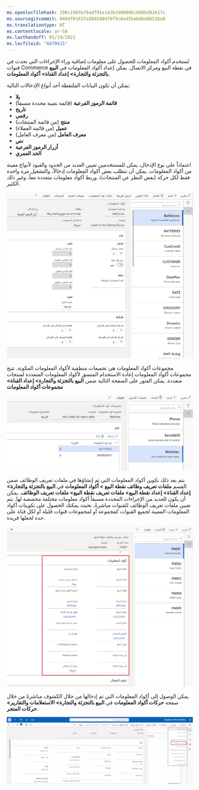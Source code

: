 ```yaml
---
ms.openlocfilehash: 296c1965b76adf91e143b2900896c0d8bd92617c
ms.sourcegitcommit: 0484f01637a384540476f9c6e45ba64bd86526a8
ms.translationtype: HT
ms.contentlocale: ar-SA
ms.lasthandoff: 01/19/2021
ms.locfileid: "6070415"
---
```

تُستخدم أكواد المعلومات للحصول على معلومات إضافية وراء الإجراءات التي تحدث في قنوات Commerce في نقطة البيع ومركز الاتصال. يمكن إعداد أكواد المعلومات في **البيع بالتجزئة والتجارة> إعداد القناة> أكواد المعلومات**.

يمكن أن تكون البيانات الملتقطة أحد أنواع الإدخالات التالية:

-   **بلا**
-   **قائمة الرموز الفرعية** (قائمة نصية محددة مسبقاً)
-   **تاريخ‬**
-   **رقمي**
-   **منتج** (من قائمة المنتجات)
-   **عميل** (من قائمة العملاء)
-   **معرف العامل** (من معرف العامل)
-   **نص** 
-   **أزرار الرموز الفرعية**
-   **الحد العمري**

اعتماداً على نوع الإدخال، يمكن للمستخدمين تعيين العديد من الحدود والقيود لأنواع معينة من أكواد المعلومات. يمكن أن تتطلب بعض أكواد المعلومات إدخالاً، والتشغيل مرة واحدة فقط لكل حركة (بغض النظر عن المنتجات)، وربط أكواد معلومات متعددة معاً، وغير ذلك الكثير. 
 

![لقطة شاشة لصفحة أكواد معلومات Dynamics 365 Commerce.](../media/info-codes-17-ss.jpg) 

مجموعات أكواد المعلومات هي تجميعات منطقية لأكواد المعلومات المكونة. تتيح مجموعات أكواد المعلومات إعادة الاستخدام المتسق لأكواد المعلومات المتعددة لمنتجات متعددة. يمكن العثور على الصفحة التالية ضمن **البيع بالتجزئة والتجارة> إعداد القناة> مجموعات أكواد المعلومات**
 

![لقطة شاشة لصفحة مجموعات أكواد المعلومات في Dynamics 365 Commerce.](../media/code-groups-18-ss.jpg)

يتم بعد ذلك تكوين أكواد المعلومات التي تم إنشاؤها في ملفات تعريف الوظائف ضمن القسم **ملفات تعريف وظائف نقطة البيع > أكواد المعلومات** في **البيع بالتجزئة والتجارة> إعداد القناة> إعداد نقطة البيع> ملفات تعريف نقطة البيع> ملفات تعريف الوظائف**. يمكن أن يكون للعديد من الإجراءات المحددة مسبقاً أكواد معلومات مختلفة مخصصة لها. يتم تعيين ملفات تعريف الوظائف للقنوات مباشرةً، بحيث يمكنك الحصول على تكوينات أكواد المعلومات المعينة لجميع القنوات كمجموعة أو لمجموعات قنوات قليلة أو لكل قناة على حدة لجعلها فريدة.  


![لقطة شاشة لصفحة ملفات تعريف وظائف نقطة البيع.](../media/functionality-profiles-19-ssm.jpg)

يمكن الوصول إلى أكواد المعلومات التي تم إدخالها من خلال الكشوف مباشرةً من خلال صفحة **حركات أكواد المعلومات** في **البيع بالتجزئة والتجارة> الاستعلامات والتقارير> حركات المتجر**.
 

[ ![لقطة شاشة لصفحة حركات المتجر في Dynamics 365 Commerce.](../media/store-transactions-20-ssm.jpg) ](../media/store-transactions-20-ssm.jpg#lightbox)
